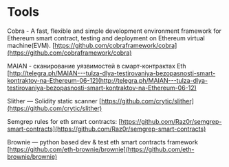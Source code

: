 # Tools

Cobra - A fast, flexible and simple development environment framework for Ethereum smart contract, testing and deployment on Ethereum virtual machine(EVM). [https://github.com/cobraframework/cobra](https://github.com/cobraframework/cobra)

MAIAN - сканирование уязвимостей в смарт-контрактах Eth\
[http://telegra.ph/MAIAN---tulza-dlya-testirovaniya-bezopasnosti-smart-kontraktov-na-Ethereum-06-12](http://telegra.ph/MAIAN---tulza-dlya-testirovaniya-bezopasnosti-smart-kontraktov-na-Ethereum-06-12)

Slither — Solidity static scanner [https://github.com/crytic/slither](https://github.com/crytic/slither)

Semgrep rules for eth smart contracts: [https://github.com/Raz0r/semgrep-smart-contracts](https://github.com/Raz0r/semgrep-smart-contracts)

Brownie — python based dev & test eth smart contracts framework [https://github.com/eth-brownie/brownie](https://github.com/eth-brownie/brownie)

